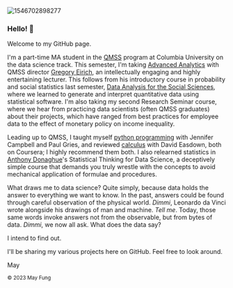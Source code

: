 ![1546702898277](https://user-images.githubusercontent.com/112728848/202857943-afcb5565-921d-45be-a36b-b4ff538e26b0.jpg)

<h3>Hello! 👋</h3>

Welcome to my GitHub page. 

I'm a part-time MA student in the [QMSS](https://qmss.columbia.edu/) program at Columbia University on the data science track. This semester, I'm taking <u>Advanced Analytics</u> with QMSS director [Gregory Eirich](https://www.linkedin.com/in/greg-eirich-2541598/), an intellectually engaging and highly entertaining lecturer. This follows from his introductory course in probability and social statistics last semester, <u>Data Analysis for the Social Sciences</u>, where we learned to generate and interpret quantitative data using statistical software. I'm also taking my second Research Seminar course, where we hear from practicing data scientists (often QMSS graduates) about their projects, which have ranged from best practices for employee data to the effect of monetary policy on income inequality.

Leading up to QMSS, I taught myself [python programming](https://www.coursera.org/learn/learn-to-program) with Jennifer Campbell and Paul Gries, and reviewed [calculus](https://www.coursera.org/learn/introduction-to-calculus) with David Easdown, both on Coursera; I highly recommend them both. I also relearned statistics in [Anthony Donaghue](https://www.linkedin.com/in/anthony-donoghue-66364237/)'s Statistical Thinking for Data Science, a deceptively simple course that demands you truly wrestle with the concepts to avoid mechanical application of formulae and procedures.

What draws me to data science? Quite simply, because data holds the answer to everything we want to know. In the past, answers could be found through careful observation of the physical world. <i>Dimmi</i>, Leonardo da Vinci wrote alongside his drawings of man and machine. <i>Tell me</i>. Today, those same words invoke answers not from the observable, but from bytes of data. <i>Dimmi</i>, we now all ask. What does the data say? 

I intend to find out.

I'll be sharing my various projects here on GitHub. Feel free to look around.

May

<sup>© 2023 May Fung</sup>

